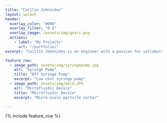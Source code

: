```yaml
---
title: "Caitlin Johnnides"
layout: splash
header:
  overlay_color: "#000"
  overlay_filter: "0.5"
  overlay_image: /assets/img/gears.png
  actions:
    - label: "My Projects"
      url: "/portfolio/"
excerpt: "Caitlin Johnnides is an engineer with a passion for collaboration and innovation in the medical device industry. She has a great interest in 3D printing and rapid prototyping. Learn more about Caitlin and her projects here!"

feature_row:
  - image_path: assets/img/syringepump.jpg
    alt: "Syringe Pump"
    title: "DIY Syringe Pump"
    excerpt: "Low cost syringe pump"
  - image_path: assets/img/mold.JPG
    alt: "Microfluidic Device"
    title: "Microfluidic Device"
    excerpt: "Micro-scale particle sorter"

---
```


{% include feature_row %}

